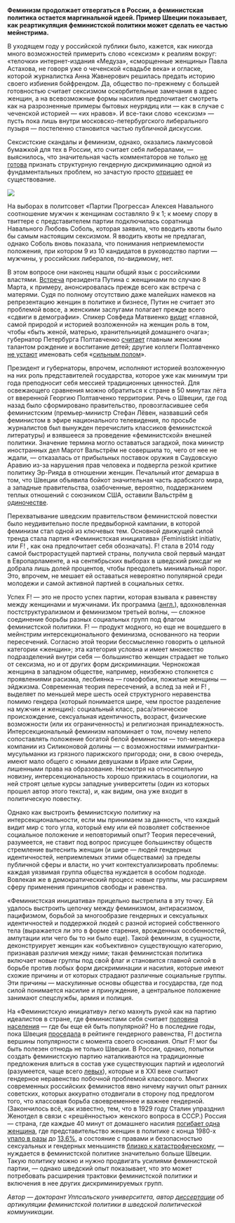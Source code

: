 **Феминизм продолжает отвергаться в России, а феминистская политика остается маргинальной идеей. Пример Швеции показывает, как реартикуляция феминистской политики может сделать ее частью мейнстрима.**

В уходящем году у российской публики было, кажется, как никогда много возможностей примерить слово «сексизм» к реалиям вокруг: «телочки» интернет-издания «Медуза», «сморщенные женщины» Павла Астахова, не говоря уже о чеченской «свадьбе века» и огласке, которой журналистка Анна Жавнерович решилась предать историю своего избиения бойфрендом. Да, общество по-прежнему с большей готовностью считает сексизмом оскорбительные замечания в адрес женщин, а на всевозможные формы насилия предпочитает смотреть как на разрозненные примеры бытовых неурядиц или — как в случае с чеченской историей — «их нравов». И все-таки слово «сексизм» — пусть пока лишь внутри московско-петербургского либерального пузыря — постепенно становится частью публичной дискуссии.  


Сексистские скандалы и феминизм, однако, оказались лакмусовой бумажкой для тех в России, кто считает себя либералами, — выяснилось, что значительная часть комментаторов не только [не готова](https://www.facebook.com/kirill.rogov.39/posts/976063225744631?pnref=story) признать структурную гендерную дискриминацию одной из фундаментальных проблем, но зачастую просто [отрицает](https://www.facebook.com/photo.php?fbid=1571118536469527&set=a.1384540365127346.1073741828.100007141869868&type=1&theater) ее существование.

![](https://assets.discours.io/unsafe/900x/production/image/024867f0-a54b-11e8-bfc7-9b5979ddfe3f.jpeg)

На выборах в политсовет «Партии Прогресса» Алексея Навального соотношение мужчин к женщинам составляло 9 к 1; к моему спору в твиттере с представителем партии подключилась соратница Навального Любовь Соболь, которая заявила, что вводить квоты было бы самым настоящим сексизмом. Я вводить квоты не предлагал, однако Соболь вновь показала, что понимания неприемлемости положения, при котором 9 из 10 кандидатов в руководство партии — мужчины, у российских либералов, по-видимому, нет.

В этом вопросе они наконец нашли общий язык с российскими властями. [Встреча](http://kremlin.ru/events/president/news/47794) президента Путина с женщинами по случаю 8 Марта, к примеру, анонсировалась прежде всего как встреча с матерями. Судя по полному отсутствию даже малейших намеков на репрезентацию женщин в политике и бизнесе, Путин не считает это проблемой вовсе, а женскими заслугами полагает прежде всего «сдвиги в демографии». Спикер Совфеда Матвиенко [видит](http://council.gov.ru/press-center/blogs/52736/) «главной, самой природой и историей возложенной» на женщин роль в том, чтобы «быть женой, матерью, хранительницей домашнего очага»; губернатор Петербурга Полтавченко [считает](http://gov.spb.ru/press/governor/60889/) главным женским талантом рождение и воспитание детей; другие коллеги Полтавченко [не устают](http://www.belora23.ru/news/pozdravlenie_gubernatora_s_8_marta/2015-03-08-91) именовать себя «[сильным полом](http://tver.er.ru/news/2013/3/8/pozdravlenie-gubernatora-tverskoj-oblasti-s-8-marta/)».

Президент и губернаторы, впрочем, исполняют историей возложенную на них роль представителей государства, которое уже как минимум три года преподносит себя мессией традиционных ценностей. Для освежающего сравнения можно обратиться к стране в 50 минутах лёта от вверенной Георгию Полтавченко территории. Речь о Швеции, где год назад было сформировано правительство, провозгласившее себя феминистским (премьер-министр Стефан Лёвен, назвавший себя феминистом в эфире национального телевидения, по просьбе журналистов был вынужден перечислить классиков феминистской литературы) и взявшееся за проведение «феминистской» внешней политики. Значение термина могло оставаться загадкой, пока министр иностранных дел Маргот Вальстрём не совершила то, чего от нее не ждали, — отказалась от прибыльных поставок оружия в Саудовскую Аравию из-за нарушения прав человека и подвергла резкой критике политику Эр-Рияда в отношении женщин. Печальный итог демарша в том, что Швеции объявила бойкот значительная часть арабского мира, а западные правительства, озабоченные, вероятно, поддержанием теплых отношений с союзником США, оставили Вальстрём [в одиночестве](http://www.spectator.co.uk/features/9481542/swedens-feminist-foreign-minister-has-dared-to-tell-the-truth-about-saudi-arabia-what-happens-now-concerns-us-all/).

Перехватывание шведским правительством феминистской повестки было неудивительно после предвыборной кампании, в которой феминизм стал одной из ключевых тем. Основной движущей силой тренда стала партия «Феминистская инициатива» (Feministiskt initiativ, или F! , как она предпочитает себя обозначать). F! стала в 2014 году самой быстрорастущей партией страны, получила свой первый мандат в Европарламенте, а на сентябрьских выборах в шведский риксдаг не добрала лишь долей процентов, чтобы преодолеть минимальный порог. Это, впрочем, не мешает ей оставаться невероятно популярной среди молодежи и самой активной партией в социальных сетях.

Успех F! — это не просто успех партии, которая взывала к равенству между женщинами и мужчинами. Их программа ([англ.](http://feministisktinitiativ.se/sprak/english/election-platform/)), вдохновленная постструктурализмом и феминизмом третьей волны, — сложное соединение борьбы разных социальных групп под флагом феминистской политики. F! — продукт модного, но еще не вошедшего в мейнстрим интерсекционального феминизма, основанного на теории пересечений. Согласно этой теории бессмысленно говорить о цельной категории «женщин»; эта категория условна и имеет множество подразделений внутри себя — большинство женщин страдает не только от сексизма, но и от других форм дискриминации. Чернокожая женщина в западном обществе, например, неизбежно столкнется с проявлениями расизма, лесбиянка — гомофобии, пожилые женщины — эйджизма. Современная теория пересечений, а вслед за ней и F! , выделяет по меньшей мере шесть осей структурного неравенства помимо гендера (который понимается шире, чем простое разделение на мужчин и женщин): социальный класс, раса/этническое происхождение, сексуальная идентичность, возраст, физические возможности (или их ограниченность) и религиозная принадлежность. Интерсекциональный феминизм напоминает о том, почему нелепо сопоставлять положение богатой белой феминистки — топ-менеджера компании из Силиконовой долины — с возможностями иммигрантки-мусульманки из грязного парижского пригорода; они, в свою очередь, имеют мало общего с юными девушками в Ираке или Сирии, лишенными права на образование. Несмотря на относительную новизну, интерсекциональность хорошо прижилась в социологии, на ней строят целые курсы западные университеты (один из которых прошел автор этого текста), и, как видим, она уже входит в политическую повестку.

Однако как выстроить феминистскую политику на интерсекциональности, если мы принимаем за данность, что каждый видит мир с того угла, который ему или ей позволяет собственное социальное положение и неповторимый опыт? Теория пересечений, разумеется, не ставит под вопрос присущее большинству обществ стремление вытеснить женщин (и шире — людей гендерных идентичностей, неприемлемых этими обществами) за пределы публичной сферы и власти, но учит контекстуализировать проблемы: каждая уязвимая группа общества нуждается в особом подходе. Вовлекая же в демократический процесс новые группы, мы расширяем сферу применения принципов свободы и равенства.

«Феминистская инициатива» прицельно выстрелила в эту точку. Ей удалось выстроить цепочку между феминизмом, антирасизмом, пацифизмом, борьбой за многообразие гендерных и сексуальных идентичностей и поддержкой людей с разной историей собственного тела (выражается ли это в форме старения, врожденных особенностей, ампутации или чего бы то ни было еще). Такой феминизм, в сущности, деконструирует женщин как «объективно» существующую категорию, признавая различия между ними; такая феминистская политика включает новые группы под свой флаг и становится главной силой в борьбе против любых форм дискриминации и насилия, которые имеют схожие причины и от которых страдают различные социальные группы. Эти причины — маскулинные основы общества и государства, где под силой понимается насилие и принуждение, а центральное положение занимают спецслужбы, армия и полиция.

На «Феминистскую инициативу» легко махнуть рукой как на партию идеалистов в стране, где феминистами себя считает [половина населения](http://sverigesradio.se/sida/artikel.aspx?programid=83&artikel=5941874) — где бы еще ей быть популярной? Но в последние годы, пока Швеция [проседала](http://reports.weforum.org/global-gender-gap-report-2014/economies/#economy=SWE) в рейтинге гендерного равенства, F! достигла вершины популярности с момента своего основания. Опыт F! мог бы быть полезен отнюдь не только Швеции. В России, однако, попытки создать феминистскую партию наталкиваются на традиционные предложения влиться в состав уже существующих партий и идеологий (разумеется, чаще всего [левых](http://www.yabloko.ru/regnews/Moscow/2012/10/08)), которые и в XXI веке считают гендерное неравенство побочной проблемой классового. Многих современных российских феминистов явно ничему научил опыт ранних советских, которых аккуратно отодвигали в сторону под предлогом того, что классовая борьба своевременнее и важнее гендерной. (Закончилось всё, как известно, тем, что в 1929 году Сталин упразднил Женотдел в связи с «решённостью» женского вопроса в СССР.) Россия — страна, где каждые 40 минут от домашнего насилия [погибает одна женщина](http://ria.ru/infografika/20130129/920211298.html), где представительство женщин в политике с конца 1980-х [упало в разы](http://iknowpolitics.org/sites/default/files/gender-russiaprofile.pdf) до [13,6%](http://www.ipu.org/pdf/publications/wmnmap15_en.pdf), а состояние с правами и безопасностью сексуальных и гендерных меньшинств [близко к катастрофическому](http://www.hrw.org/ru/reports/2014/12/15/litsenziya-na-travlyu), — нуждается в феминистской политике значительно больше Швеции. Такую политику можно и нужно продвигать усилиями феминистской партии, — однако шведский опыт показывает, что это может потребовать расширения трактовки феминистской политики и включения в нее других дискриминируемых групп.

_Автор — докторант Уппсальского университета, автор [диссертации](http://uu.diva-portal.org/smash/record.jsf?dswid=-3297&faces-redirect=true&language=en&searchType=SIMPLE&query=&af=%5B%5D&aq=%5B%5B%5D%5D&aq2=%5B%5B%5D%5D&aqe=%5B%5D&pid=diva2%3A826253&noOfRows=50&sortOrder=author_sort_asc&onlyFullText=false&sf=all) об артикуляции феминистской политики в шведской политической коммуникации._
